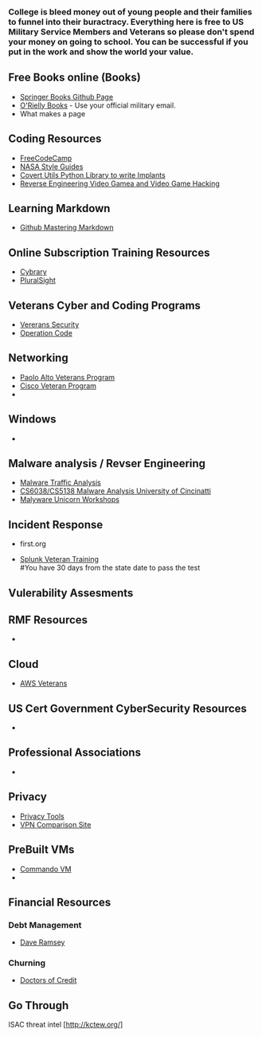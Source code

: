 ### College is bleed money out of young people and their families to funnel into their buractracy. Everything here is free to US Military Service Members and Veterans so please don't spend your money on going to school. You can be successful if you put in the work and show the world your value.

## Free Books online (Books)
* [Springer Books Github Page](https://hnarayanan.github.io/springer-books)  
* [O'Rielly Books](https://www.oreilly.com/) - Use your official military email.
* What makes a page

## Coding Resources
*  [FreeCodeCamp](https://www.freecodecamp.org)
*  [NASA Style Guides](https://ntrs.nasa.gov/citations/19950022400)
* [Covert Utils Python Library to write Implants](https://github.com/operatorequals/covertutils)
* [Reverse Engineering Video Gamea and Video Game Hacking](https://www.pwnadventure.com)

## Learning Markdown
*  [Github Mastering Markdown](https://guides.github.com/features/mastering-markdown/)

## Online Subscription Training Resources
*  [Cybrary](cybrary.it)
*  [PluralSight](https://app.pluralsight.com/library/)

## Veterans Cyber and Coding Programs
*  [Vererans Security](https://veteransec.com/)
*  [Operation Code](https://operationcode.org/)

## Networking
*  [Paolo Alto Veterans Program](https://live.paloaltonetworks.com/t5/second-watch/ct-p/Veterans_Network)
*  [Cisco Veteran Program](https://blogs.cisco.com/csr/cisco-offers-military-veterans-free-cybersecurity-training)
* 

## Windows
* 

## Malware analysis / Revser Engineering
*  [Malware Traffic Analysis](https://www.malware-traffic-analysis.net/)
*  [CS6038/CS5138 Malware Analysis University of Cincinatti](class.malware.re)
*  [Malyware Unicorn Workshops](malwareunicorn.org)

## Incident Response
*  first.org

* [Splunk Veteran Training](https://workplus.splunk.com/veterans)   
#You have 30 days from the state date to pass the test

## Vulerability Assesments

## RMF Resources
*  

## Cloud
* [AWS Veterans](https://aws.amazon.com/education/awseducate/veterans/)

## US Cert Government CyberSecurity Resources
* [](https://niccs.us-cert.gov/about-niccs/featured-stories/cybersecurity-education-and-training-opportunities-veterans)

## Professional Associations
*  [](https://www.milcyber.org/)

## Privacy 
 * [Privacy Tools](privacytools.io)
 * [VPN Comparison Site](https://thatoneprivacysite.net)
 
 ## PreBuilt VMs
 * [Commando VM](https://www.fireeye.com/blog/threat-research/2019/03/commando-vm-windows-offensive-distribution.html?fbclid=IwAR2JG6oNf1qa8CEPIUJIFDuU7m3_iccOnYipg_7NEhC5T8W3zDmL29Ygk9g)
 * 


## Financial Resources

### Debt Management
 * [Dave Ramsey](https://www.daveramsey.com)

### Churning 
* [Doctors of Credit](https://www.doctorofcredit.com)


## Go Through 

ISAC threat intel
 [http://kctew.org/]


